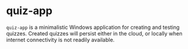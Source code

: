 # quiz-app

`quiz-app` is a minimalistic Windows application for creating and testing quizzes. Created quizzes will persist either in the cloud, or locally when internet connectivity is not readily available.
